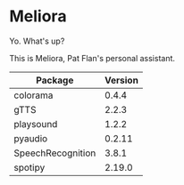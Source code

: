 # Meliora

Yo. What's up?

This is Meliora, Pat Flan's personal assistant.

| Package          |Version|
|------------------|-------| 
| colorama         | 0.4.4 | 
| gTTS             | 2.2.3 |
| playsound        | 1.2.2 |
| pyaudio          | 0.2.11| 
| SpeechRecognition| 3.8.1 |
| spotipy          | 2.19.0|
